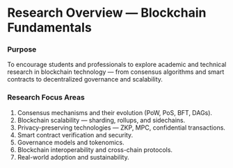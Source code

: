 # Research Overview — Blockchain Fundamentals

### Purpose
To encourage students and professionals to explore academic and technical research in blockchain technology — from consensus algorithms and smart contracts to decentralized governance and scalability.

### Research Focus Areas
1. Consensus mechanisms and their evolution (PoW, PoS, BFT, DAGs).  
2. Blockchain scalability — sharding, rollups, and sidechains.  
3. Privacy-preserving technologies — ZKP, MPC, confidential transactions.  
4. Smart contract verification and security.  
5. Governance models and tokenomics.  
6. Blockchain interoperability and cross-chain protocols.  
7. Real-world adoption and sustainability.
